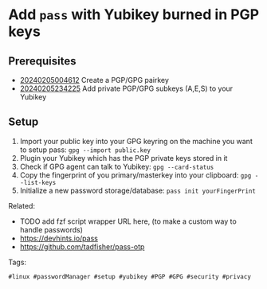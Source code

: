 # Add `pass` with Yubikey burned in PGP keys

## Prerequisites

* [20240205004612](/20240205004612/) Create a PGP/GPG pairkey
* [20240205234225](/20240205234225/) Add private PGP/GPG subkeys (A,E,S) to your Yubikey

## Setup

1. Import your public key into your GPG keyring on the machine you want to setup pass: `gpg --import public.key`
1. Plugin your Yubikey which has the PGP private keys stored in it
1. Check if GPG agent can talk to Yubikey: `gpg --card-status`
1. Copy the fingerprint of you primary/masterkey into your clipboard: `gpg --list-keys`
1. Initialize a new password storage/database: `pass init yourFingerPrint`

Related:

* TODO add fzf script wrapper URL here, (to make a custom way to handle passwords)
* <https://devhints.io/pass>
* <https://github.com/tadfisher/pass-otp>

Tags:

    #linux #passwordManager #setup #yubikey #PGP #GPG #security #privacy
